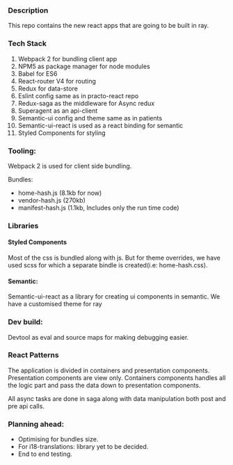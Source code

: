 ### Description
This repo contains the new react apps that are going to be built in ray.

### Tech Stack
1.  Webpack 2 for bundling client app
2.  NPM5 as package manager for node modules
3.  Babel for ES6
4.  React-router V4 for routing
5.  Redux for data-store
6.  Eslint config same as in practo-react repo
8.  Redux-saga as the middleware for Async redux
9.  Superagent as an api-client
10. Semantic-ui config and theme same as in patients
11. Semantic-ui-react is used as a react binding for semantic
12. Styled Components for styling

### Tooling:

Webpack 2 is used for client side bundling.

Bundles:
- home-hash.js (8.1kb for now)
- vendor-hash.js (270kb)
- manifest-hash.js (1.1kb, Includes only the run time code)

### Libraries
#### Styled Components 
Most of the css is bundled along with js. But for theme overrides, we have used scss for which a separate bindle is created(i.e: home-hash.css).

#### Semantic:
Semantic-ui-react as a library for creating ui components in semantic. We have a customised theme for ray

### Dev build:
Devtool as eval and source maps for making debugging easier.

### React Patterns	
The application is divided in containers and presentation components. Presentation components are view only. Containers components handles all the logic part and pass the data down to presentation components. 

All async tasks are done in saga along with data manipulation both post and pre api calls.

### Planning ahead: 
- Optimising for bundles size.
- For i18-translations: library yet to be decided.
- End to end testing.
